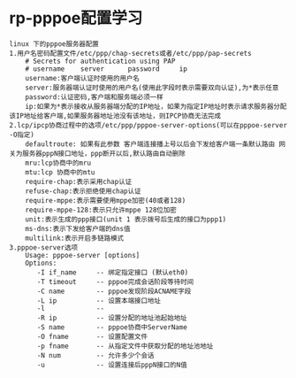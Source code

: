 # rp-pppoe配置学习 #
	linux 下的pppoe服务器配置
	1.用户名密码配置文件/etc/ppp/chap-secrets或者/etc/ppp/pap-secrets
		# Secrets for authentication using PAP
		# username    server      password     ip
		username:客户端认证时使用的用户名
		server:服务器端认证时使用的用户名(使用此字段时表示需要双向认证),为*表示任意
		password:认证密码,客户端和服务端必须一样
		ip:如果为*表示接收从服务器端分配的IP地址，如果为指定IP地址时表示请求服务器分配该IP地址给客户端,如果服务器地址池没有该地址，则IPCP协商无法完成
	2.lcp/ipcp协商过程中的选项/etc/ppp/pppoe-server-options(可以在pppoe-server -O指定)
		defaultroute: 如果有此参数 客户端连接播上号以后会下发给客户端一条默认路由 网关为服务器pppN接口地址，ppp断开以后,默认路由自动删除
		mru:lcp协商中的mru
		mtu:lcp 协商中的mtu
		require-chap:表示采用chap认证
		refuse-chap:表示拒绝使用chap认证
		require-mppe:表示需要使用mppe加密(40或者128)
		require-mppe-128:表示只允许mppe 128位加密
		unit:表示生成的ppp接口(unit 1 表示拨号后生成的接口为ppp1)
		ms-dns:表示下发给客户端的dns值
		multilink:表示开启多链路模式
	3.pppoe-server选项
		Usage: pppoe-server [options]
		Options:
		   -I if_name     -- 绑定指定接口 (默认eth0)
		   -T timeout     -- pppoe完成会话阶段等待时间
		   -C name        -- pppoe发现阶段ACNAME字段
		   -L ip          -- 设置本端接口地址
		   -l             -- 
		   -R ip          -- 设置分配的地址池起始地址
		   -S name        -- pppoe协商中ServerName
		   -O fname       -- 设置配置文件
		   -p fname       -- 从指定文件中获取分配的地址池地址
		   -N num         -- 允许多少个会话
		   -u             -- 设置连接后pppN接口的N值
